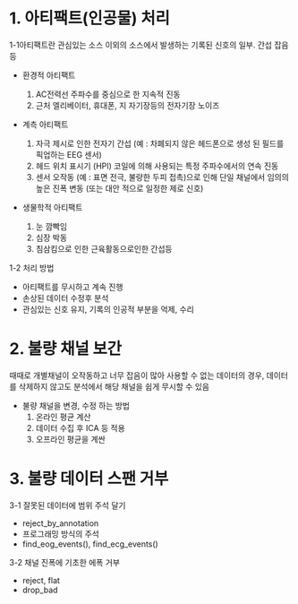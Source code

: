 # 1. 아티팩트(인공물) 처리
  1-1아티팩트란 관심있는 소스 이외의 소스에서 발생하는 기록된 신호의 일부. 간섭 잡음 등
   - 환경적 아티팩트
     1) AC전력선 주파수를 중심으로 한 지속적 진동
     2) 근처 엘리베이터, 휴대폰, 지 자기장등의 전자기장 노이즈
     
   - 계측 아티팩트
     1) 자극 제시로 인한 전자기 간섭 (예 : 차폐되지 않은 헤드폰으로 생성 된 필드를 픽업하는 EEG 센서)
     2) 헤드 위치 표시기 (HPI) 코일에 의해 사용되는 특정 주파수에서의 연속 진동
     3) 센서 오작동 (예 : 표면 전극, 불량한 두피 접촉)으로 인해 단일 채널에서 임의의 높은 진폭 변동 (또는 대안 적으로 일정한 제로 신호)
     
   - 생물학적 아티팩트
     1) 눈 깜빡임
     2) 심장 박동
     3) 침삼킴으로 인한 근육활동으로인한 간섭등
     
  1-2 처리 방법
   - 아티팩트를 무시하고 계속 진행
   - 손상된 데이터 수정후 분석
   - 관심있는 신호 유지, 기록의 인공적 부분을 억제, 수리
   
# 2. 불량 채널 보간
때때로 개별채널이 오작동하고 너무 잡음이 많아 사용할 수 없는 데이터의 경우, 데이터를 삭제하지 않고도 분석에서 해당 채널을 쉽게 무시할 수 있음
   - 불량 채널을 변경, 수정 하는 방법
     1) 온라인 평균 계산
     2) 데이터 수집 후 ICA 등 적용
     3) 오프라인 평균을 계싼
     
# 3. 불량 데이터 스팬 거부
  3-1 잘못된 데이터에 범위 주석 달기
   - reject_by_annotation
   - 프로그래밍 방식의 주석
   - find_eog_events(), find_ecg_events()
     
  3-2 채널 진폭에 기초한 에폭 거부
   - reject, flat
   - drop_bad
